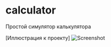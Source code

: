 # calculator
Простой симулятор калькулятора

[Иллюстрация к проекту] <img scr="https://github.com/pavlukha/calculator/blob/master/calcProjectScrShot.jpg" alt="Screenshot"/>
